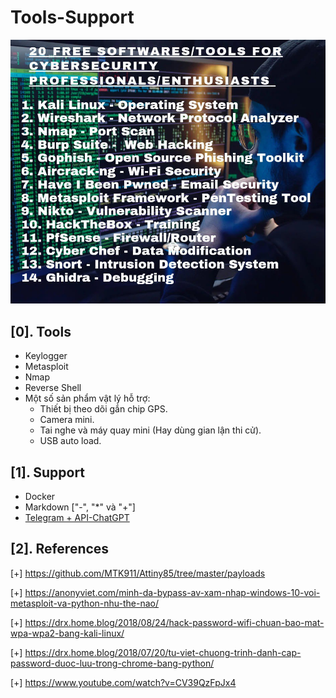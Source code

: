 # Tools-Support

![tools.jpeg](./images/tools.jpeg)

## [0]. Tools

- Keylogger
- Metasploit
- Nmap
- Reverse Shell
- Một số sản phẩm vật lý hỗ trợ:
    * Thiết bị theo dõi gắn chip GPS.
    * Camera mini.
    * Tai nghe và máy quay mini (Hay dùng gian lận thi cử).
    * USB auto load.

## [1]. Support

- Docker 
- Markdown ["-", "*" và "+"]
- [Telegram + API-ChatGPT](https://www.facebook.com/groups/j2team.community/permalink/2070108753321234/?mibextid=S66gvF) 

## [2]. References

[+] https://github.com/MTK911/Attiny85/tree/master/payloads

[+] https://anonyviet.com/minh-da-bypass-av-xam-nhap-windows-10-voi-metasploit-va-python-nhu-the-nao/

[+] https://drx.home.blog/2018/08/24/hack-password-wifi-chuan-bao-mat-wpa-wpa2-bang-kali-linux/

[+] https://drx.home.blog/2018/07/20/tu-viet-chuong-trinh-danh-cap-password-duoc-luu-trong-chrome-bang-python/

[+] https://www.youtube.com/watch?v=CV39QzFpJx4
